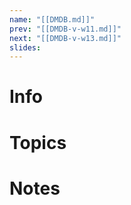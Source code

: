 ```yaml
---
name: "[[DMDB.md]]"
prev: "[[DMDB-v-w11.md]]"
next: "[[DMDB-v-w13.md]]"
slides:
---
```

  
  
# Info
  
  
# Topics
  
  
# Notes